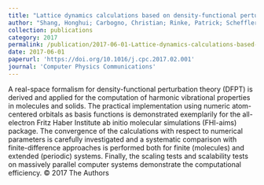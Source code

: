 ```yaml
---
title: "Lattice dynamics calculations based on density-functional perturbation theory in real space"
author: "Shang, Honghui; Carbogno, Christian; Rinke, Patrick; Scheffler, Matthias"
collection: publications
category: 2017
permalink: /publication/2017-06-01-Lattice-dynamics-calculations-based-on-density-functional-perturbation-theory-in-real-space
date: 2017-06-01
paperurl: 'https://doi.org/10.1016/j.cpc.2017.02.001'
journal: 'Computer Physics Communications'
---
```


A real-space formalism for density-functional perturbation theory (DFPT) is derived and applied for the computation of harmonic vibrational properties in molecules and solids. The practical implementation using numeric atom-centered orbitals as basis functions is demonstrated exemplarily for the all-electron Fritz Haber Institute ab initio molecular simulations (FHI-aims) package. The convergence of the calculations with respect to numerical parameters is carefully investigated and a systematic comparison with finite-difference approaches is performed both for finite (molecules) and extended (periodic) systems. Finally, the scaling tests and scalability tests on massively parallel computer systems demonstrate the computational efficiency. © 2017 The Authors
